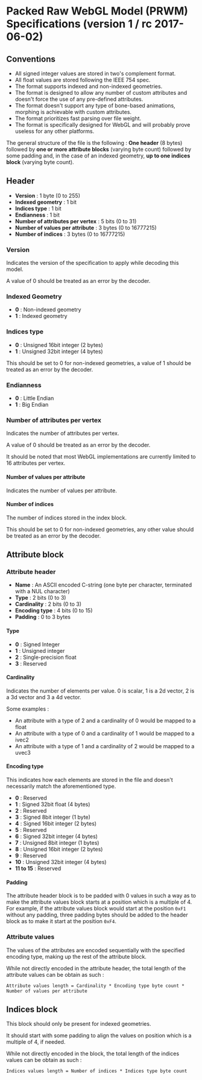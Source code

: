 # Packed Raw WebGL Model (PRWM) Specifications (version 1 / rc 2017-06-02)

## Conventions

 * All signed integer values are stored in two's complement format.
 * All float values are stored following the IEEE 754 spec.
 * The format supports indexed and non-indexed geometries.
 * The format is designed to allow any number of custom attributes and doesn't force the use of any pre-defined attributes.
 * The format doesn't support any type of bone-based animations, morphing is achievable with custom attributes.
 * The format prioritizes fast parsing over file weight.
 * The format is specifically designed for WebGL and will probably prove useless for any other platforms.

The general structure of the file is the following : **One header** (8 bytes) followed by **one or more attribute
blocks** (varying byte count) followed by some padding and, in the case of an indexed geometry, **up to one indices
block** (varying byte count).

## Header

 * **Version** : 1 byte (0 to 255)
 * **Indexed geometry** : 1 bit
 * **Indices type** : 1 bit
 * **Endianness** : 1 bit
 * **Number of attributes per vertex** : 5 bits (0 to 31)
 * **Number of values per attribute** : 3 bytes (0 to 16777215)
 * **Number of indices** : 3 bytes (0 to 16777215)

### Version

Indicates the version of the specification to apply while decoding this model.

A value of 0 should be treated as an error by the decoder.

### Indexed Geometry

 * **0** : Non-indexed geometry
 * **1** : Indexed geometry

### Indices type

 * **0** : Unsigned 16bit integer (2 bytes)
 * **1** : Unsigned 32bit integer (4 bytes)

This should be set to 0 for non-indexed geometries, a value of 1 should be treated as an error by the decoder.

### Endianness

 * **0** : Little Endian
 * **1** : Big Endian

### Number of attributes per vertex

Indicates the number of attributes per vertex.

A value of 0 should be treated as an error by the decoder.

It should be noted that most WebGL implementations are currently limited to 16 attributes per vertex.

#### Number of values per attribute

Indicates the number of values per attribute.

#### Number of indices

The number of indices stored in the index block.

This should be set to 0 for non-indexed geometries, any other value should be treated as an error by the decoder.



## Attribute block

### Attribute header

 * **Name** : An ASCII encoded C-string (one byte per character, terminated with a NUL character)
 * **Type** : 2 bits (0 to 3)
 * **Cardinality** : 2 bits (0 to 3)
 * **Encoding type** : 4 bits (0 to 15)
 * **Padding** : 0 to 3 bytes

#### Type

 * **0** : Signed Integer
 * **1** : Unsigned integer
 * **2** : Single-precision float
 * **3** : Reserved

#### Cardinality

Indicates the number of elements per value. 0 is scalar, 1 is a 2d vector, 2 is a 3d vector and 3 a 4d vector.

Some examples  :

 * An attribute with a type of 2 and a cardinality of 0 would be mapped to a float
 * An attribute with a type of 0 and a cardinality of 1 would be mapped to a ivec2
 * An attribute with a type of 1 and a cardinality of 2 would be mapped to a uvec3

#### Encoding type

This indicates how each elements are stored in the file and doesn't necessarily match the aforementioned type.

 * **0** : Reserved
 * **1** : Signed 32bit float (4 bytes)
 * **2** : Reserved
 * **3** : Signed 8bit integer (1 byte)
 * **4** : Signed 16bit integer (2 bytes)
 * **5** : Reserved
 * **6** : Signed 32bit integer (4 bytes)
 * **7** : Unsigned 8bit integer (1 bytes)
 * **8** : Unsigned 16bit integer (2 bytes)
 * **9** : Reserved
 * **10** : Unsigned 32bit integer (4 bytes)
 * **11 to 15** : Reserved

#### Padding

The attribute header block is to be padded with 0 values in such a way as to make the attribute values block starts at
a position which is a multiple of 4. For example, if the attribute values block would start at the position `0xF1`
without any padding, three padding bytes should be added to the header block as to make it start at the position `0xF4`.

### Attribute values

The values of the attributes are encoded sequentially with the specified encoding type, making up the rest of the attribute block.

While not directly encoded in the attribute header, the total length of the attribute values can be obtain as such :

`Attribute values length = Cardinality * Encoding type byte count * Number of values per attribute`




## Indices block

This block should only be present for indexed geometries.

It should start with some padding to align the values on position which is a multiple of 4, if needed.

While not directly encoded in the block, the total length of the indices values can be obtain as such :

`Indices values length = Number of indices * Indices type byte count`

